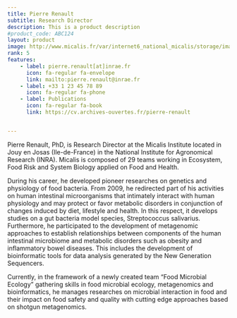 ```yaml
---
title: Pierre Renault
subtitle: Research Director 
description: This is a product description
#product_code: ABC124
layout: product
image: http://www.micalis.fr/var/internet6_national_micalis/storage/images/poles-et-equipes/pole-ecosystemes-alimentaires-et-digestifs/ecologie-microbienne-des-aliments-marie-christine-champomier-verges/membres-de-l-equipe/pierre-renault/44209-3-fre-FR/Pierre-Renault_inra_image.jpg
rank: 5
features:
    - label: pierre.renault[at]inrae.fr
      icon: fa-regular fa-envelope
      link: mailto:pierre.renault@inrae.fr
    - label: +33 1 23 45 78 89
      icon: fa-regular fa-phone
    - label: Publications
      icon: fa-regular fa-book
      link: https://cv.archives-ouvertes.fr/pierre-renault


---
```


Pierre Renault, PhD, is Research Director at the Micalis Institute located in Jouy en Josas (Ile-de-France) 
in the National Institute for Agronomical Research (INRA). Micalis is composed of 29 teams working in Ecosystem, 
Food Risk and System Biology applied on Food and Health.

During his career, he developed pioneer researches on genetics and physiology of food bacteria. 
From 2009, he redirected part of his activities on human intestinal microorganisms that intimately 
interact with human physiology and may protect or favor metabolic disorders in conjunction of changes 
induced by diet, lifestyle and health. In this respect, it develops studies on a gut bacteria model species, 
Streptococcus salivarius. Furthermore, he participated to the development of metagenomic approaches to establish 
relationships between components of the human intestinal microbiome and metabolic disorders such as obesity
 and inflammatory bowel diseases. This includes the development of bioinformatic tools for data analysis
 generated by the New Generation Sequencers.

Currently, in the framework of a newly created team “Food Microbial Ecology” gathering skills in food
 microbial ecology, metagenomics and bioinformatics, he manages researches on microbial interaction 
 in food and their impact on food safety and quality with cutting edge approaches based on shotgun metagenomics.